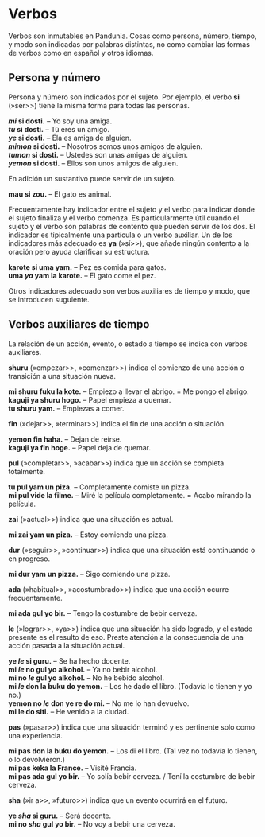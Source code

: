 # Verbos

Verbos son inmutables en Pandunia.
Cosas como persona, número, tiempo, y modo son indicadas por palabras distintas,
no como cambiar las formas de verbos como en español y otros idiomas.

## Persona y número

Persona y número son indicados por el sujeto.
Por ejemplo, el verbo
**si**
(»ser>>) tiene la misma forma para todas las personas.

**_mi_ si dosti.**
– Yo soy una amiga.  
**_tu_ si dosti.**
– Tú eres un amigo.  
**_ye_ si dosti.**
– Éla es amiga de alguien.  
**_mimon_ si dosti.**
– Nosotros somos unos amigos de alguien.  
**_tumon_ si dosti.**
– Ustedes son unas amigas de alguien.  
**_yemon_ si dosti.**
– Ellos son unos amigos de alguien.

En adición un sustantivo puede servir de un sujeto.

**mau si zou.**
– El gato es animal.

Frecuentamente hay indicador entre el sujeto y el verbo
para indicar donde el sujeto finaliza y el verbo comenza.
Es particularmente útil cuando el sujeto y el verbo son palabras de contento
que pueden servir de los dos.
El indicador es tipicalmente una partícula o un verbo auxiliar.
Un de los indicadores más adecuado es
**ya**
(»sí>>),
que añade ningún contento a la oración
pero ayuda clarificar su estructura.

**karote si uma yam.**
– Pez es comida para gatos.  
**uma _ya_ yam la karote.**
– El gato come el pez.

Otros indicadores adecuado son verbos auxiliares de tiempo y modo,
que se introducen suguiente.


## Verbos auxiliares de tiempo

La relación de un acción, evento, o estado a tiempo se indica con verbos auxiliares.

**shuru**
(»empezar>>, »comenzar>>)
indica el comienzo de una acción o transición a una situación nueva.

**mi shuru fuku la kote.**
– Empiezo a llevar el abrigo. = Me pongo el abrigo.  
**kaguji ya shuru hogo.**
– Papel empieza a quemar.  
**tu shuru yam.**
– Empiezas a comer.

**fin**
(»dejar>>, »terminar>>)
indica el fin de una acción o situación.

**yemon fin haha.**
– Dejan de reírse.  
**kaguji ya fin hoge.**
– Papel deja de quemar.

**pul**
(»completar>>, »acabar>>)
indica que un acción se completa totalmente.

**tu pul yam un piza.**
– Completamente comiste un pizza.  
**mi pul vide la filme.**
– Miré la película completamente. = Acabo mirando la película.

**zai**
(»actual>>)
indica que una situación es actual.

**mi zai yam un piza.**
– Estoy comiendo una pizza.

**dur**
(»seguir>>, »continuar>>)
indica que una situación está continuando o en progreso.

**mi dur yam un pizza.**
– Sigo comiendo una pizza.

**ada**
(»habitual>>, »acostumbrado>>)
indica que una acción ocurre frecuentamente.

**mi ada gul yo bir.**
– Tengo la costumbre de bebir cerveza.

**le**
(»lograr>>, »ya>>)
indica que una situación ha sido logrado, y el estado presente es el resulto de eso.
Preste atención a la consecuencia de una acción pasada a la situación actual.

**ye _le_ si guru.**
– Se ha hecho docente.  
**mi _le_ no gul yo alkohol.**
– Ya no bebir alcohol.  
**mi no _le_ gul yo alkohol.**
– No he bebido alcohol.  
**mi _le_ don la buku do yemon.**
– Los he dado el libro. (Todavía lo tienen y yo no.)  
**yemon no _le_ don ye re do mi.**
– No me lo han devuelvo.  
**mi le do siti.**
– He venido a la ciudad.

**pas**
(»pasar>>)
indica que una situación terminó
y es pertinente solo como una experiencia.

**mi pas don la buku do yemon.**
– Los di el libro. (Tal vez no todavía lo tienen, o lo devolvieron.)  
**mi pas keka la France.**
– Visité Francia.  
**mi pas ada gul yo bir.**
– Yo solía bebir cerveza. / Tení la costumbre de bebir cerveza.

**sha**
(»ir a>>, »futuro>>)
indica que un evento ocurrirá en el futuro.

**ye _sha_ si guru.**
– Será docente.  
**mi no _sha_ gul yo bir.**
– No voy a bebir una cerveza.

